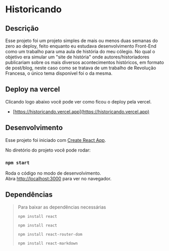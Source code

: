 # Historicando

## Descrição
Esse projeto foi um projeto simples de mais ou menos duas semanas do zero ao deploy, feito enquanto eu estudava desenvolvimento Front-End como um trabalho para uma aula de história do meu cólegio. No qual o objetivo era simular um "site de história" onde autores/historiadores publicariam sobre os mais diversos acontecimentos históricos, em formato de post/blog, neste caso como se tratava de um trabalho de Revolução Francesa, o único tema disponível foi o da mesma.

## Deploy na vercel

Clicando logo abaixo você pode ver como ficou o deploy pela vercel.
- [https://historicando.vercel.app](https://historicando.vercel.app)

## Desenvolvimento
Esse projeto foi iniciado com [Create React App](https://github.com/facebook/create-react-app).

No diretório do projeto você pode rodar:

### `npm start`

Roda o código no modo de desenvolvimento.\
Abra [http://localhost:3000](http://localhost:3000) para ver no navegador.

## Dependências
> Para baixar as dependências necessárias
>```
> npm install react
>```
>```
> npm install react
> ```
> ```
> npm install react-router-dom
> ```
> ```
> npm install react-markdown
> ```

